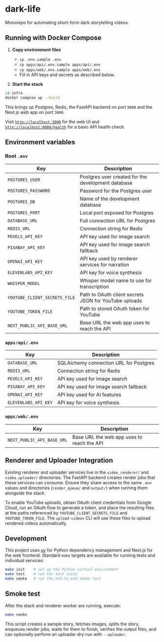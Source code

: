 # dark-life

Monorepo for automating short-form dark storytelling videos.

## Running with Docker Compose

1. **Copy environment files**
   - `cp .env.sample .env`
   - `cp apps/api/.env.sample apps/api/.env`
   - `cp apps/web/.env.sample apps/web/.env`
   - Fill in API keys and secrets as described below.

2. **Start the stack**

```bash
cd infra
docker compose up --build
```

This brings up Postgres, Redis, the FastAPI backend on port `8000` and the Next.js web app on port `3000`.

Visit [`http://localhost:3000`](http://localhost:3000) for the web UI and [`http://localhost:8000/health`](http://localhost:8000/health) for a basic API health check.

## Environment variables

### Root `.env`

| Key | Description |
| --- | ----------- |
| `POSTGRES_USER` | Postgres user created for the development database |
| `POSTGRES_PASSWORD` | Password for the Postgres user |
| `POSTGRES_DB` | Name of the development database |
| `POSTGRES_PORT` | Local port exposed for Postgres |
| `DATABASE_URL` | Full connection URL for Postgres |
| `REDIS_URL` | Connection string for Redis |
| `PEXELS_API_KEY` | API key used for image search |
| `PIXABAY_API_KEY` | API key used for image search fallback |
| `OPENAI_API_KEY` | API key used by renderer services for narration |
| `ELEVENLABS_API_KEY` | API key for voice synthesis |
| `WHISPER_MODEL` | Whisper model name to use for transcription |
| `YOUTUBE_CLIENT_SECRETS_FILE` | Path to OAuth client secrets JSON for YouTube uploads |
| `YOUTUBE_TOKEN_FILE` | Path to stored OAuth token for YouTube |
| `NEXT_PUBLIC_API_BASE_URL` | Base URL the web app uses to reach the API |

### `apps/api/.env`

| Key | Description |
| --- | ----------- |
| `DATABASE_URL` | SQLAlchemy connection URL for Postgres |
| `REDIS_URL` | Connection string for Redis |
| `PEXELS_API_KEY` | API key used for image search |
| `PIXABAY_API_KEY` | API key used for image search fallback |
| `OPENAI_API_KEY` | API key used for AI features |
| `ELEVENLABS_API_KEY` | API key for voice synthesis |

### `apps/web/.env`

| Key | Description |
| --- | ----------- |
| `NEXT_PUBLIC_API_BASE_URL` | Base URL the web app uses to reach the API |

## Renderer and Uploader Integration

Existing renderer and uploader services live in the `video_renderer/` and `video_uploader/` directories. The FastAPI backend creates render jobs that these services can consume. Ensure they share access to the same `.env` values and directories (`render_queue/` and `output/`) when running them alongside the stack.

To enable YouTube uploads, obtain OAuth client credentials from Google Cloud, run an OAuth flow to generate a token, and place the resulting files at the paths referenced by `YOUTUBE_CLIENT_SECRETS_FILE` and `YOUTUBE_TOKEN_FILE`. The `upload-videos` CLI will use these files to upload rendered videos automatically.

## Development

This project uses [uv](https://github.com/astral-sh/uv) for Python dependency management and Next.js for the web frontend. Standard `make` targets are available for running tests and individual services:

```bash
make init    # set up the Python virtual environment
make test    # run the test suite
make smoke   # run the end-to-end smoke test
```

## Smoke test

After the stack and renderer worker are running, execute:

```bash
make smoke
```

This script creates a sample story, fetches images, splits the story,
enqueues render jobs, waits for them to finish, verifies the output files, and
can optionally perform an uploader dry-run with `--uploader`.

